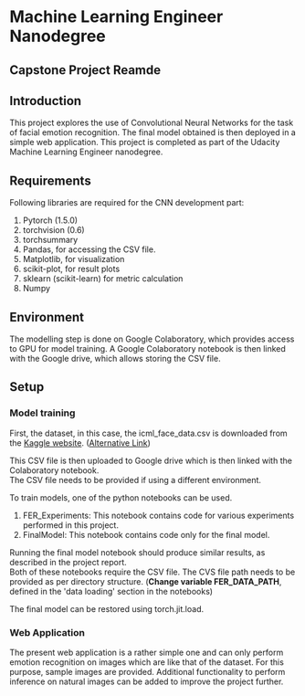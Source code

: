 # Machine Learning Engineer Nanodegree

## Capstone Project Reamde 

## Introduction 

This project explores the use of Convolutional Neural Networks for the task of facial emotion recognition. The final model obtained is then deployed in a simple web application. 
This project is completed as part of the Udacity Machine Learning Engineer nanodegree. 

## Requirements

Following libraries are required for the CNN development part:  
1. Pytorch (1.5.0)
2. torchvision (0.6)
3. torchsummary
4. Pandas, for accessing the CSV file.
5. Matplotlib, for visualization
6. scikit-plot, for result plots 
7. sklearn (scikit-learn) for metric calculation
8. Numpy 

## Environment

The modelling step is done on Google Colaboratory, which provides access to GPU for model training. A Google Colaboratory notebook is then linked with the Google drive, which allows storing the CSV file.

## Setup 

### Model training 

First, the dataset, in this case, the icml_face_data.csv is downloaded from the [Kaggle website](https://www.kaggle.com/c/challenges-in-representation-learning-facial-expression-recognition-challenge/data). ([Alternative Link](https://drive.google.com/open?id=1VIPLzqy1qIwY-ssY2QoNLT6ak5sWsiLU))

This CSV file is then uploaded to Google drive which is then linked with the Colaboratory notebook.   
The CSV file needs to be provided if using a different environment. 

To train models, one of the python notebooks can be used.   
1. FER_Experiments: This notebook contains code for various experiments performed in this project.  
2. FinalModel: This notebook contains code only for the final model.  

Running the final model notebook should produce similar results, as described in the project report.  
Both of these notebooks require the CSV file. The CVS file path needs to be provided as per directory structure. (**Change variable FER_DATA_PATH**, defined in the 'data loading' section in the notebooks) 

The final model can be restored using torch.jit.load. 

### Web Application 

The present web application is a rather simple one and can only perform emotion recognition on images which are like that of the dataset. 
For this purpose, sample images are provided. 
Additional functionality to perform inference on natural images can be added to improve the project further. 
